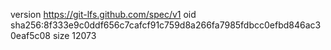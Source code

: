 version https://git-lfs.github.com/spec/v1
oid sha256:8f333e9c0ddf656c7cafcf91c759d8a266fa7985fdbcc0efbd846ac30eaf5c08
size 12073
